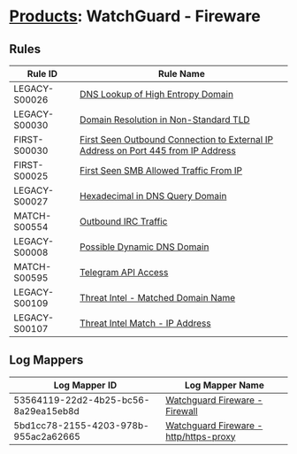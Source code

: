 # [Products](README.md): WatchGuard - Fireware

## Rules

|Rule ID|Rule Name|
|----|----|
|LEGACY-S00026|[DNS Lookup of High Entropy Domain](../rules/LEGACY-S00026.md)|
|LEGACY-S00030|[Domain Resolution in Non-Standard TLD](../rules/LEGACY-S00030.md)|
|FIRST-S00030|[First Seen Outbound Connection to External IP Address on Port 445 from IP Address](../rules/FIRST-S00030.md)|
|FIRST-S00025|[First Seen SMB Allowed Traffic From IP](../rules/FIRST-S00025.md)|
|LEGACY-S00027|[Hexadecimal in DNS Query Domain](../rules/LEGACY-S00027.md)|
|MATCH-S00554|[Outbound IRC Traffic](../rules/MATCH-S00554.md)|
|LEGACY-S00008|[Possible Dynamic DNS Domain](../rules/LEGACY-S00008.md)|
|MATCH-S00595|[Telegram API Access](../rules/MATCH-S00595.md)|
|LEGACY-S00109|[Threat Intel - Matched Domain Name](../rules/LEGACY-S00109.md)|
|LEGACY-S00107|[Threat Intel Match - IP Address](../rules/LEGACY-S00107.md)|


## Log Mappers

|Log Mapper ID|Log Mapper Name|
|----|----|
|53564119-22d2-4b25-bc56-8a29ea15eb8d|[Watchguard Fireware - Firewall](../mappings/53564119-22d2-4b25-bc56-8a29ea15eb8d.md)|
|5bd1cc78-2155-4203-978b-955ac2a62665|[Watchguard Fireware - http/https-proxy](../mappings/5bd1cc78-2155-4203-978b-955ac2a62665.md)|


